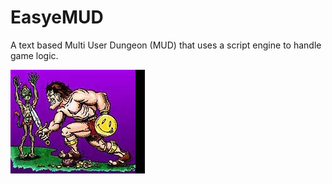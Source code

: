 # EasyeMUD
A text based Multi User Dungeon (MUD) that uses a script engine to handle game logic.

![](img/barbcolr.jpg)